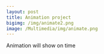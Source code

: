 ```yaml
---
layout: post
title: Animation project
bigimg: /img/animate2.png
image: /Multimedia/img/animate.png
---
```


Animation will show on time